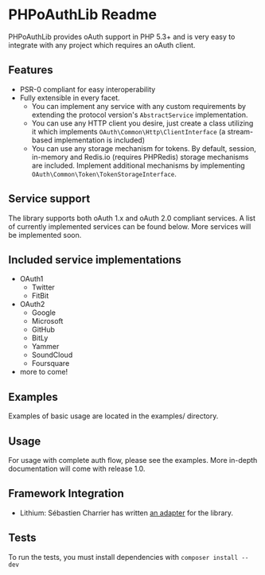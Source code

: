 PHPoAuthLib Readme
======
PHPoAuthLib provides oAuth support in PHP 5.3+ and is very easy to integrate with any project which requires an oAuth client. 

Features
--------
- PSR-0 compliant for easy interoperability
- Fully extensible in every facet.
   - You can implement any service with any custom requirements by extending the protocol version's `AbstractService` implementation.
   - You can use any HTTP client you desire, just create a class utilizing it which implements `OAuth\Common\Http\ClientInterface` (a stream-based implementation is included)
   - You can use any storage mechanism for tokens. By default, session, in-memory and Redis.io (requires PHPRedis) storage mechanisms are included. Implement additional mechanisms by implementing `OAuth\Common\Token\TokenStorageInterface`. 

Service support
----------------
The library supports both oAuth 1.x and oAuth 2.0 compliant services. A list of currently implemented services can be found below. More services will be implemented soon.

Included service implementations
------------------
 - OAuth1
   - Twitter
   - FitBit
 - OAuth2
   - Google
   - Microsoft
   - GitHub
   - BitLy
   - Yammer
   - SoundCloud
   - Foursquare
 - more to come!

Examples
--------
Examples of basic usage are located in the examples/ directory.

Usage
------
For usage with complete auth flow, please see the examples. More in-depth documentation will come with release 1.0.

Framework Integration
---------------------
* Lithium: Sébastien Charrier has written [an adapter](https://github.com/scharrier/li3_socialauth) for the library.

Tests
------
To run the tests, you must install dependencies with `composer install --dev`
